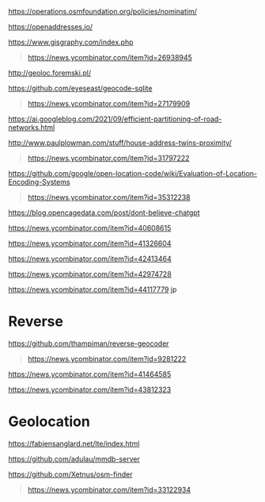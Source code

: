 https://operations.osmfoundation.org/policies/nominatim/

https://openaddresses.io/

https://www.gisgraphy.com/index.php
> https://news.ycombinator.com/item?id=26938945

http://geoloc.foremski.pl/

https://github.com/eyeseast/geocode-sqlite
> https://news.ycombinator.com/item?id=27179909

https://ai.googleblog.com/2021/09/efficient-partitioning-of-road-networks.html

http://www.paulplowman.com/stuff/house-address-twins-proximity/
> https://news.ycombinator.com/item?id=31797222

https://github.com/google/open-location-code/wiki/Evaluation-of-Location-Encoding-Systems
> https://news.ycombinator.com/item?id=35312238

https://blog.opencagedata.com/post/dont-believe-chatgpt

https://news.ycombinator.com/item?id=40608615

https://news.ycombinator.com/item?id=41326604

https://news.ycombinator.com/item?id=42413464

https://news.ycombinator.com/item?id=42974728

https://news.ycombinator.com/item?id=44117779 jp

# Reverse
https://github.com/thampiman/reverse-geocoder
> https://news.ycombinator.com/item?id=9281222

https://news.ycombinator.com/item?id=41464585

https://news.ycombinator.com/item?id=43812323

# Geolocation
https://fabiensanglard.net/lte/index.html

https://github.com/adulau/mmdb-server

https://github.com/Xetnus/osm-finder
> https://news.ycombinator.com/item?id=33122934
